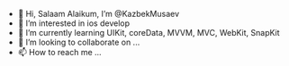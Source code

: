 - 👋 Hi, Salaam Alaikum, I’m @KazbekMusaev
- 👀 I’m interested in ios develop
- 🌱 I’m currently learning UIKit, coreData, MVVM, MVC, WebKit, SnapKit
- 💞️ I’m looking to collaborate on ...
- 📫 How to reach me ...

<!---
KazbekMusaev/KazbekMusaev is a ✨ special ✨ repository because its `README.md` (this file) appears on your GitHub profile.
You can click the Preview link to take a look at your changes.
--->
